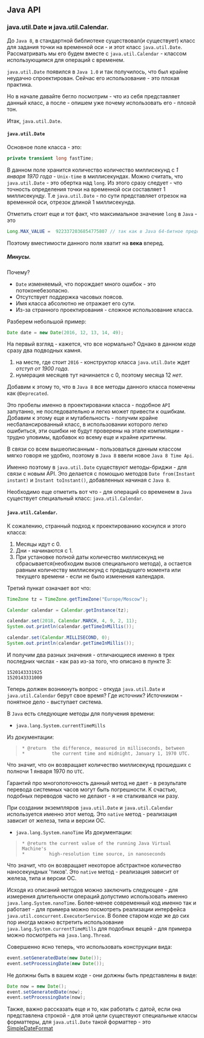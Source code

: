 ## Java API
### java.util.Date и java.util.Calendar.

До `Java 8`, в стандартной библиотеке существовал(и существует) класс для задания точки на временной оси - и этот класс
`java.util.Date`. Рассматривать мы его будем вместе с `java.util.Calendar` - классом использующимся для операций с временем.

`java.util.Date` появился в `Java 1.0` и так получилось, что был крайне неудачно спроектирован.
Сейчас его использование - это плохая практика.

Но в начале давайте бегло посмотрим - что из себя представляет данный класс,
а после - опишем уже почему использовать его - плохой тон.


Итак, `java.util.Date`.

#### `java.util.Date`

Основное поле класса - это:
```java
private transient long fastTime;
```

В данном поле хранится количество количество миллисекунд с *1 января 1970 года* - `Unix-time` в миллисекундах.
Можно считать, что `java.util.Date` - это обертка над `long`.
Из этого сразу следует - что точность определения точки на временной оси составляет 1 миллисекунду.
Т.е `java.util.Date` - по сути представляет отрезок на временной оси, отрезок длиной 1 миллисекунда.

Отметить стоит еще и тот факт, что максимальное значение `long` в `Java` - это
```java
Long.MAX_VALUE =  9223372036854775807 // так как в Java 64-битное представление
```

Поэтому вместимости данного поля хватит на **века** вперед.

##### Минусы.
Почему?
* `Date` изменяемый, что порождает много ошибок - это потоконебезопасно.
* Отсутствует поддержка часовых поясов.
* Имя класса абсолютно не отражает его сути.
* Из-за странного проектирования - сложное использование класса.

Разберем небольшой пример:
```java
Date date = new Date(2016, 12, 13, 14, 49);
```

На первый взгляд - кажется, что все нормально?
Однако в данном коде сразу два подводных камня.
1. на месте, где стоит `2016` - конструктор класса `java.util.Date` ждет *отступ от 1900 года*.
2. нумерация месяцев тут начинается с 0, поэтому месяца 12 *нет*.

Добавим к этому то, что в `Java 8` все методы данного класса помечены как `@Deprecated`.

Это пробелы именно в проектировании класса - подобное `API` запутанно, не последовательно и легко может привести к ошибкам.
Добавим к этому еще и мутабельность - получим крайне несбалансированный класс, в использовании которого легко ошибиться, эти ошибки не будут проверены на этапе компиляции - трудно уловимы, вдобавок ко всему еще и крайне *критичны*.

В связи со всем вышеописанным - пользоваться данным классом мягко говоря не удобно, поэтому в `Java 8` ввели новое `Java 8 Time Api`.

Именно поэтому в `java.util.Date` существуют методы-бриджи - для связи с новым API.
Это делается с помощью методов `Date from(Instant instant)` и `Instant toInstant()`, добавленных начиная с `Java 8`.

Необходимо еще отметить вот что - для операций со временем в `Java` существует специальный класс: `java.util.Calendar`.

#### `java.util.Calendar`.
К сожалению, странный подход к проектированию коснулся и этого класса:
1. Месяцы идут с 0.
2. Дни - начинаются с 1.
3. При установке полной даты количество миллисекунд не сбрасывается(необходим вызов специального метода), а остается равным количеству миллисекунд
с предыдущего момента или текущего времени - если не было изменения календаря.

Третий пункат означает вот что:
```java
TimeZone tz = TimeZone.getTimeZone("Europe/Moscow");

Calendar calendar = Calendar.getInstance(tz);

calendar.set(2018, Calendar.MARCH, 4, 9, 2, 11);
System.out.println(calendar.getTimeInMillis());

calendar.set(Calendar.MILLISECOND, 0);
System.out.println(calendar.getTimeInMillis());
```
И получим два разных значения - отличающиеся именно в трех последних числах - как раз из-за того, что описано в пункте 3:
```
1520143331925
1520143331000
```

Теперь должен возникнуть вопрос - откуда `java.util.Date` и `java.util.Calendar` берут свое время? Где источник?
Источником - понятное дело - выступает система.


В `Java` есть следующие методы для получения времени:
* `java.lang.System.currentTimeMills`

Из документации:
>     * @return  the difference, measured in milliseconds, between
>     *          the current time and midnight, January 1, 1970 UTC.

Что значит, что он возвращает количество миллисекунд прошедших с полночи 1 января 1970 по `UTC`.

Гарантий про многопоточность данный метод не дает - в результате перевода системных часов могут быть погрешности.
К счастью, подобных переводов часто не делают - я не сталкивался ни разу.

При создании экземпляров `java.util.Date` и `java.util.Calendar` используется именно этот метод.
Это `native` метод - реализация зависит от железа, типа и версии ОС.


* `java.lang.System.nanoTime`
Из документации:
>     * @return the current value of the running Java Virtual Machine's
>     *         high-resolution time source, in nanoseconds


Что значит, что он возвращает некоторое абстрактное количество наносекундных 'тиков'.
Это `native` метод - реализация зависит от железа, типа и версии ОС.


Исходя из описаний методов можно заключить следующее - для измерения длительности операций допустимо использовать именно `java.lang.System.nanoTime`.
Более-менее современный код именно так и работает - для примера можно посмотреть реализации интерфейса `java.util.concurrent.ExecutorService`.
В более старом коде же до сих пор иногда можно встретить использование `java.lang.System.currentTimeMills` для подобных вещей - для примера можно посмотреть на `java.lang.Thread`.


Совершенно ясно теперь, что использовать конструкции вида:
```java
event.setGeneratedDate(new Date());
event.setProcessingDate(new Date());
```

Не должны быть в вашем коде - они должны быть представлены в виде:
```java
Date now = new Date();
event.setGeneratedDate(now);
event.setProcessingDate(now);
```


Также, важно рассказать еще и то, как работать с датой, если она представлена строкой - для этой цели существуют специальные классы форматтеры, для `java.util.Date` такой форматтер - это [SimpleDateFormat](./SimpleDateFormat.md)
